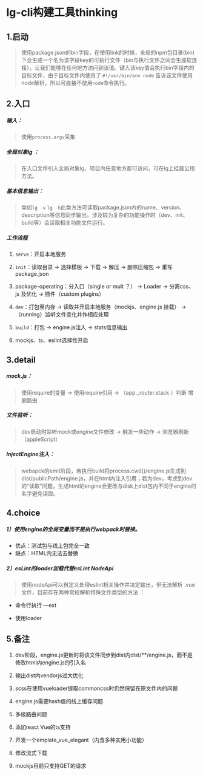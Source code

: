 # lg-cli构建工具thinking

## 1.启动

> 使用package.json的bin字段，在使用link的时候，全局的npm包目录(bin)下会生成一个名为该字段key的可执行文件（bin与执行文件之间会生成软连接），让我们能够在任何地方访问到该值。键入该key值会执行bin字段内的目标文件，由于目标文件内使用了 `#!/usr/bin/env node` 告诉该文件使用node解析，所以可直接不使用`node`命令执行。

## 2.入口

##### 输入：

> 使用`process.argv`采集

##### 全局对象lg ：

> 在入口文件引入全局对象lg，项目内任意地方都可访问，可在lg上挂载公用方法。

##### 基本信息输出：

> 类如`lg -v` `lg -h`此类方法可读取package.json内的name、version、description等信息同步输出。涉及较为复杂的功能操作时（dev、init、build等）会读取相关功能文件运行。

##### 工作流程 

1. `serve`：开启本地服务

2. `init`：读取目录 -> 选择模板 -> 下载 -> 解压 -> 删除压缩包 -> 重写package.json

3. package-operating：分入口（single or mult ？） -> Loader -> 分离css、js 及优化 -> 插件（custom plugins） 

4. `dev`：打包至内存 -> 读取并开启本地服务（mockjs、engine.js 挂载） -> （running）监听文件变化并作相应处理

5. `build`：打包 -> engine.js注入 -> stats信息输出

6. mockjs、ts、eslint选择性开启

## 3.detail

##### mock.js：

> 使用require的变量 -> 使用require引用 -> （app._router.stack ）判断 增删路由

##### 文件监听：


> dev启动时监听mock或engine文件修改 -> 触发一些动作 -> 浏览器刷新（appleScript）

##### InjectEngine注入：

> webapck的emit阶段，若执行build将process.cwd()/engine.js生成到dist/publicPath/engine.js，并在html内注入引用；若为dev，考虑到dev的“读取”问题，生成html的engine会更改与disk上dist包内不同于engine的名字避免读取。

## 4.choice

##### 1）使用engine的全局变量而不是执行webpack时替换。

* 优点：测试包与线上包完全一致
* 缺点：HTML内无法去替换

##### 2）esLint的loader加载代替esLint NodeApi

> 使用nodeApi可以自定义处理eslint相关操作并决定输出，但无法解析 .vue 文件，目前存在两种常规解析特殊文件类型的方法 ：

* 命令行执行 —ext

* 使用loader

## 5.备注

1. dev阶段，engine.js更新时将该文件同步到dist内dist/**/engine.js，而不是修改html内engine.js的引入名

2. 输出dist内vendorjs过大优化

3. scss在使用vueloader提取commoncss时仍然保留在原文件内的问题

4. engine.js需要hash值的线上缓存问题

5. 多级路由问题

6. 添加react Vue的ts支持

7. 开发一个emplate_vue_elegant（内含多种实用小功能）

8. 修改流式下载

9. mockjs目前只支持GET的请求
	